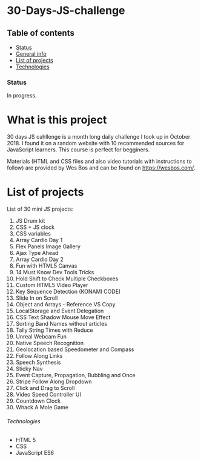 # 30-Days-JS-challenge

## Table of contents
* [Status](#status)
* [General info](#what-is-this-project)
* [List of projects](#list-of-projects)
* [Technologies](#technologies)

### Status
In progress.

# What is this project 
30 days JS cahllenge is a month long daily challenge I took up in October 2018. I found it on a random website with 10 recommended sources for JavaScript learners. 
This course is perfect for begginers.

Materials (HTML and CSS files and also video tutorials with instructions to follow) are provided by Wes Bos and can be found on https://wesbos.com/.

# List of projects
List of 30 mini JS projects:
1. JS Drum kit
2. CSS + JS clock
3. CSS variables
4. Array Cardio Day 1
5. Flex Panels Image Gallery
6. Ajax Type Ahead
7. Array Cardio Day 2
8. Fun with HTML5 Canvas
9. 14 Must Know Dev Tools Tricks
10. Hold Shift to Check Multiple Checkboxes
11. Custom HTML5 Video Player
12. Key Sequence Detection (KONAMI CODE)
13. Slide In on Scroll
14. Object and Arrays - Reference VS Copy
15. LocalStorage and Event Delegation
16. CSS Text Shadow Mouse Move Effect
17. Sorting Band Names without articles
18. Tally String Times with Reduce
19. Unreal Webcam Fun
20. Native Speech Recognition
21. Geolocation based Speedometer and Compass
22. Follow Along Links
23. Speech Synthesis
24. Sticky Nav
25. Event Capture, Propagation, Bubbling and Once
26. Stripe Follow Along Dropdown
27. Click and Drag to Scroll
28. Video Speed Controller UI
29. Countdown Clock
30. Whack A Mole Game

###### Technologies
- HTML 5
- CSS
- JavaScript ES6
